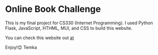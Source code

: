 # Online Book Challenge

This is my final project for CS330 (Internet Programming). I used Python Flask, JavaScript, HTHML, MUI, and CSS to build this website.

You can check this website out [at](http://tfinal.pythonanywhere.com/home)

Enjoy!😊
Temka
